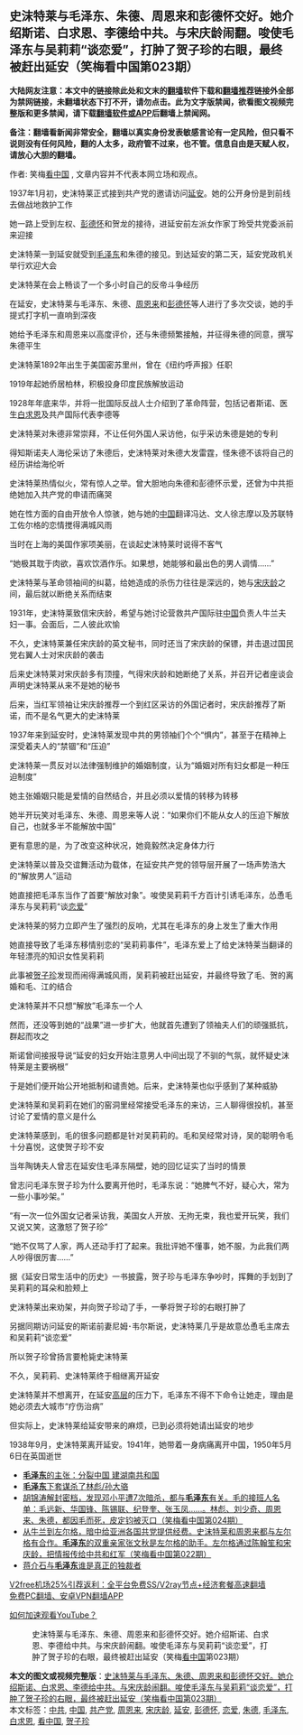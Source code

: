  <h2>史沫特莱与毛泽东、朱德、周恩来和彭德怀交好。她介绍斯诺、白求恩、李德给中共。与宋庆龄闹翻。唆使毛泽东与吴莉莉“谈恋爱”，打肿了贺子珍的右眼，最终被赶出延安（笑梅看中国第023期）</h2> <p class="notice"><b>大陆网友注意：本文中的链接除此处和文末的<a href="https://github.com/bannedbook/fanqiang" >翻墙</a>软件下载和<a href="https://github.com/killgcd/justmysocks/blob/master/README.md">翻墙推荐</a>链接外全部为禁网链接，未翻墙状态下打不开，请勿点击。此为文字版禁闻，欲看图文视频完整版和更多禁闻，请下载<a href="https://github.com/bannedbook/fanqiang">翻墙软件或APP</a>后翻墙上禁闻网。</p><p>备注：翻墙看新闻非常安全，翻墙以真实身份发表敏感言论有一定风险，但只看不说则没有任何风险，翻的人太多，政府管不过来，也不管。信息自由是天赋人权，请放心大胆的翻墙。</b></p>  <div class="entry"> <p>作者: 笑梅<span class='wp_keywordlink_affiliate'><a href="https://www.secretchina.com/" title="看中国" target="_blank">看中国</a></span> , 文章内容并不代表本网立场和观点。</p> <figure></figure> <p>1937年1月初，史沫特莱正式接到共产党的邀请访问<a href="https://www.bannedbook.org/bnews/tag/%e5%bb%b6%e5%ae%89/" class="st_tag internal_tag" rel="tag" title="标签 延安 下的日志">延安</a>。她的公开身份是到前线去做战地救护工作</p> <p>她一路上受到左权、<span class='wp_keywordlink'><a href="https://www.bannedbook.org/forum2/topic960.html" title="彭德怀自述" target="_blank">彭德怀</a></span>和贺龙的接待，进延安前左派女作家丁玲受共党委派前来迎接</p> <p>史沫特莱一到延安就受到<a href="https://www.bannedbook.org/bnews/tag/%e6%af%9b%e6%b3%bd%e4%b8%9c/" class="st_tag internal_tag" rel="tag" title="标签 毛泽东 下的日志">毛泽东</a>和朱德的接见。到达延安的第二天，延安党政机关举行欢迎大会</p> <p>史沫特莱在会上畅谈了一个多小时自己的反帝斗争经历</p> <p>在延安，史沫特莱与毛泽东、朱德、<a href="https://www.bannedbook.org/bnews/tag/%e5%91%a8%e6%81%a9%e6%9d%a5/" class="st_tag internal_tag" rel="tag" title="标签 周恩来 下的日志">周恩来</a>和<a href="https://www.bannedbook.org/bnews/tag/%e5%bd%ad%e5%be%b7%e6%80%80/" class="st_tag internal_tag" rel="tag" title="标签 彭德怀 下的日志">彭德怀</a>等人进行了多次交谈，她的手提式打字机一直响到深夜</p> <p>她给予毛泽东和周恩来以高度评价，还与朱德频繁接触，并征得朱德的同意，撰写朱德平生</p> <p>史沫特莱1892年出生于美国密苏里州，曾在《纽约呼声报》任职</p> <p>1919年起她侨居柏林，积极投身印度民族解放运动</p> <p>1928年年底来华，并将一批国际反战人士介绍到了革命阵营，包括记者斯诺、医生<a href="https://www.bannedbook.org/bnews/tag/%E7%99%BD%E6%B1%82%E6%81%A9/" class="st_tag internal_tag" rel="tag" title="标签 白求恩 下的日志">白求恩</a>及共产国际代表李德等</p> <p>史沫特莱对朱德非常崇拜，不让任何外国人采访他，似乎采访朱德是她的专利</p> <p>得知斯诺夫人海伦采访了朱德后，史沫特莱对朱德大发雷霆，怪朱德不该将自己的经历讲给海伦听</p>  <p>史沫特莱热情似火，常有惊人之举。曾大胆地向朱德和彭德怀示爱，还曾为中共拒绝她加入共产党的申请而痛哭</p> <p>她在性方面的自由开放令人惊骇，她与她的<span class='wp_keywordlink_affiliate'><a href="https://www.bannedbook.org/" title="中国" target="_blank">中国</a></span>翻译冯达、文人徐志摩以及苏联特工佐尔格的恋情搅得满城风雨</p> <p>当时在上海的美国作家项美丽，在谈起史沫特莱时说得不客气</p> <p>“她极其耽于肉欲，喜欢饮酒作乐。如果想，她能够和最出色的男人调情……”</p> <p>史沫特莱与革命领袖间的纠葛，给她造成的杀伤力往往是深远的，她与<a href="https://www.bannedbook.org/bnews/tag/%e5%ae%8b%e5%ba%86%e9%be%84/" class="st_tag internal_tag" rel="tag" title="标签 宋庆龄 下的日志">宋庆龄</a>之间，最后就以断绝关系而结束</p> <p>1931年，史沫特莱致信宋庆龄，希望与她讨论营救共产国际驻<a href="https://www.bannedbook.org/bnews/tag/%E4%B8%AD%E5%9B%BD/" class="st_tag internal_tag" rel="tag" title="标签 中国 下的日志">中国</a>负责人牛兰夫妇一事。会面后，二人彼此欢愉</p> <p>不久，史沫特莱兼任宋庆龄的英文秘书，同时还当了宋庆龄的保镖，并击退过国民党右翼人士对宋庆龄的袭击</p> <p>后来史沫特莱对宋庆龄多有顶撞，气得宋庆龄和她断绝了关系，并召开记者座谈会声明史沫特莱从来不是她的秘书</p> <p>后来，当红军领袖让宋庆龄推荐一个到红区采访的外国记者时，宋庆龄推荐了斯诺，而不是名气更大的史沫特莱</p> <p>1937年来到延安时，史沫特莱发现中共的男领袖们个个“惧内”，甚至于在精神上深受着夫人的“禁锢”和“压迫”</p> <p>史沫特莱一贯反对以法律强制维护的婚姻制度，认为“婚姻对所有妇女都是一种压迫制度”</p> <p>她主张婚姻只能是爱情的自然结合，并且必须以爱情的转移为转移</p>  <p>她半开玩笑对毛泽东、朱德、周恩来等人说：“如果你们不能从女人的压迫下解放自己，也就多半不能解放中国”</p> <p>更有意思的是，为了改变这种状况，她竟毅然决定身体力行</p> <p>史沫特莱以普及交谊舞活动为载体，在延安共产党的领导层开展了一场声势浩大的“解放男人”运动</p> <p>她直接把毛泽东当作了首要“解放对象”。唆使吴莉莉千方百计引诱毛泽东，怂恿毛泽东与吴莉莉“谈<a href="https://www.bannedbook.org/bnews/tag/%E6%81%8B%E7%88%B1/" class="st_tag internal_tag" rel="tag" title="标签 恋爱 下的日志">恋爱</a>”</p> <p>史沫特莱的努力立即产生了强烈的反响，尤其在毛泽东的身上发生了重大作用</p> <p>她直接导致了毛泽东移情别恋的“吴莉莉事件”，毛泽东爱上了给史沫特莱当翻译的年轻漂亮的知识女性吴莉莉</p> <p>此事被<a href="https://www.bannedbook.org/bnews/tag/%e8%b4%ba%e5%ad%90%e7%8f%8d/" class="st_tag internal_tag" rel="tag" title="标签 贺子珍 下的日志">贺子珍</a>发现而闹得满城风雨，吴莉莉被赶出延安，并最终导致了毛、贺的离婚和毛、江的结合</p> <p>史沫特莱并不只想“解放”毛泽东一个人</p> <p>然而，还没等到她的“战果”进一步扩大，他就首先遭到了领袖夫人们的顽强抵抗，群起而攻之</p> <p>斯诺曾间接报导说“延安的妇女开始注意男人中间出现了不驯的气氛，就怀疑史沫特莱是主要祸根”</p> <p>于是她们便开始公开地抵制和谴责她。后来，史沫特莱也似乎感到了某种威胁</p> <p>史沫特莱和吴莉莉在她们的窑洞里经常接受毛泽东的来访，三人聊得很投机，甚至讨论了爱情的意义是什么</p>  <p>史沫特莱感到，毛的很多问题都是针对吴莉莉的。毛和吴经常对诗，吴的聪明令毛十分喜悦，这使贺子珍不安</p> <p>当年陶铸夫人曾志在延安住毛泽东隔壁，她的回忆证实了当时的情景</p> <p>曾志问毛泽东贺子珍为什么要离开他时，毛泽东说：“她脾气不好，疑心大，常为一些小事吵架。”</p> <p>“有一次一位外国女记者采访我，美国女人开放、无拘无束，我也爱开玩笑，我们又说又笑，这激怒了贺子珍”</p> <p>“她不仅骂了人家，两人还动手打了起来。我批评她不懂事，她不服，为此我们两人吵得很厉害……”</p> <p>据《延安日常生活中的历史》一书披露，贺子珍与毛泽东争吵时，挥舞的手划到了吴莉莉的耳朵和脸颊上</p> <p>史沫特莱出来劝架，并向贺子珍动了手，一拳将贺子珍的右眼打肿了</p> <p>另据同期访问延安的斯诺前妻尼姆･韦尔斯说，史沫特莱几乎是故意怂恿毛主席去和吴莉莉“谈恋爱”</p> <p>所以贺子珍曾扬言要枪毙史沫特莱</p> <p>不久，吴莉莉、史沫特莱终于相继离开延安</p> <p>史沫特莱并不想离开，在延安<span class='wp_keywordlink_affiliate'><a href="https://www.bannedbook.org/bnews/ccpdope/" title="中共高层内幕" target="_blank">高层</a></span>的压力下，毛泽东不得不下命令让她走，理由是她必须去大城市“疗伤治病”</p> <p>但实际上，史沫特莱给延安带来的麻烦，已到必须将她请出延安的地步</p>  <p>1938年9月，史沫特莱离开延安。1941年，她带着一身病痛离开中国，1950年5月6日在英国逝世</p> <ul class='op-related-articles' title='相关阅读'> <li><a href='https://www.bannedbook.org/bnews/cnnews/20210102/1459439.html' target='_blank'><b>毛泽东</b>的主张：分裂中国 建湖南共和国</a></li> <li><a href='https://www.bannedbook.org/bnews/baitai/20210101/1458953.html' target='_blank'><b>毛泽东</b>下套谋杀了林彪/孙大骆</a></li> <li><a href='https://www.bannedbook.org/bnews/comments/20201231/1458415.html' target='_blank'>胡锦涛解封密档，发现邓小平遭7次暗杀，都与<b>毛泽东</b>有关。毛的接班人名单：毛远新、华国锋、陈锡联、纪登奎、张玉凤……。林彪、刘少奇、周恩来、朱德，都因毛而死，皮定钧被灭口（笑梅看中国第024期）</a></li> <li><a href='https://www.bannedbook.org/bnews/comments/20201231/1458393.html' target='_blank'>从牛兰到左尔格，暗中给亚洲各国共党提供经费。史沫特莱和周恩来都与左尔格有合作。<b>毛泽东</b>的双重亲家张文秋是左尔格的助手。左尔格通过陈翰笙和宋庆龄，把情报传给中共和红军（笑梅看中国第022期）</a></li> <li><a href='https://www.bannedbook.org/bnews/lifebaike/20201231/1458347.html' target='_blank'>蒋介石与<b>毛泽东</b>谁是真正的独裁者</a></li> </ul> <p class="texttj"> <a href="https://github.com/bannedbook/fanqiang/wiki/V2ray%E6%9C%BA%E5%9C%BA" target="_blank">V2free机场25%引荐返利：全平台免费SS/V2ray节点+经济套餐高速翻墙</a><br/> <a href="https://github.com/bannedbook/fanqiang/wiki/%E7%A6%81%E9%97%BB%E7%BD%91%E5%AE%89%E5%8D%93%E7%BF%BB%E5%A2%99%E6%96%B0%E9%97%BBAPP" target="_blank">免费PC翻墙、安卓VPN翻墙APP</a></p><p><a href='https://www.bannedbook.org/bnews/topimagenews/20180409/925596.html' target='_blank'>如何加速观看YouTube？ </a></p> <figure class='op-interactive'><figcaption>史沫特莱与毛泽东、朱德、周恩来和彭德怀交好。她介绍斯诺、白求恩、李德给中共。与宋庆龄闹翻。唆使毛泽东与吴莉莉“谈恋爱”，打肿了贺子珍的右眼，最终被赶出延安（笑梅<a href="https://www.bannedbook.org/bnews/tag/%e7%9c%8b%e4%b8%ad%e5%9b%bd/" class="st_tag internal_tag" rel="tag" title="标签 看中国 下的日志">看中国</a>第023期）</figcaption></figure> </p><a name='sharetosocial'></a>       <div><b>本文的图文或视频完整版</b>：<a href='https://www.bannedbook.org/bnews/comments/20210102/1459846.html'>史沫特莱与毛泽东、朱德、周恩来和彭德怀交好。她介绍斯诺、白求恩、李德给中共。与宋庆龄闹翻。唆使毛泽东与吴莉莉“谈恋爱”，打肿了贺子珍的右眼，最终被赶出延安（笑梅看中国第023期）</a></div>  </div><!--END ENTRY--> <div class="postfooter"> <div>本文标签：<a href="https://www.bannedbook.org/bnews/tag/%e4%b8%ad%e5%85%b1/" rel="tag">中共</a>, <a href="https://www.bannedbook.org/bnews/tag/%E4%B8%AD%E5%9B%BD/" rel="tag">中国</a>, <a href="https://www.bannedbook.org/bnews/tag/%e5%85%b1%e4%ba%a7%e5%85%9a/" rel="tag">共产党</a>, <a href="https://www.bannedbook.org/bnews/tag/%e5%91%a8%e6%81%a9%e6%9d%a5/" rel="tag">周恩来</a>, <a href="https://www.bannedbook.org/bnews/tag/%e5%ae%8b%e5%ba%86%e9%be%84/" rel="tag">宋庆龄</a>, <a href="https://www.bannedbook.org/bnews/tag/%e5%bb%b6%e5%ae%89/" rel="tag">延安</a>, <a href="https://www.bannedbook.org/bnews/tag/%e5%bd%ad%e5%be%b7%e6%80%80/" rel="tag">彭德怀</a>, <a href="https://www.bannedbook.org/bnews/tag/%E6%81%8B%E7%88%B1/" rel="tag">恋爱</a>, <a href="https://www.bannedbook.org/bnews/tag/%e6%9c%b1%e5%be%b7/" rel="tag">朱德</a>, <a href="https://www.bannedbook.org/bnews/tag/%e6%af%9b%e6%b3%bd%e4%b8%9c/" rel="tag">毛泽东</a>, <a href="https://www.bannedbook.org/bnews/tag/%E7%99%BD%E6%B1%82%E6%81%A9/" rel="tag">白求恩</a>, <a href="https://www.bannedbook.org/bnews/tag/%e7%9c%8b%e4%b8%ad%e5%9b%bd/" rel="tag">看中国</a>, <a href="https://www.bannedbook.org/bnews/tag/%e8%b4%ba%e5%ad%90%e7%8f%8d/" rel="tag">贺子珍</a></div>  </div><!--END POSTFOOTER--> 